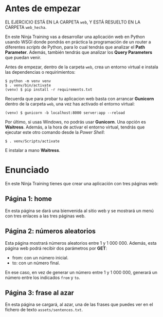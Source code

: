 # Antes de empezar
EL EJERCICIO ESTÁ EN LA CARPETA `web`, Y ESTÁ RESUELTO EN LA CARPETA `web_hecha`.

En este Ninja Training vas a desarrollar una aplicación web en Python usando WSGI donde pondrás en práctica la programación de un router a diferentes *scripts* de Python, para lo cual tendrás que analizar el **Path Parameter**. Además, también tendrás que analizar los **Query Parameters** que puedan venir.

Antes de empezar, dentro de la carpeta `web`, crea un entorno virtual e instala las dependencias o requirimientos:

``` shell
$ python -m venv venv
$ . venv/bin/activate
(venv) $ pip install -r requirements.txt
```

Recuerda que para probar tu aplicacion web basta con arrancar **Gunicorn** dentro de la carpeta `web`, una vez has activado el entorno virtual:

``` shell
(venv) $ gunicorn -b localhost:8000 server:app --reload
```

Por último, si usas Windows, no podrás usar **Gunicorn**. Una opción es **Waitress**. Además, a la hora de activar el entorno virtual, tendrás que ejecutar este otro comando desde la *Power Shell*:

``` shell
$ . venv/Scripts/activate
```

E instalar a mano **Waitress**.

# Enunciado
En este Ninja Training tienes que crear una aplicación con tres páginas web:

## Página 1: home
En esta página se dará una bienvenida al sitio web y se mostrará un menú con tres enlaces a las tres páginas web.

## Página 2: números aleatorios
Esta página mostrará números aleatorios entre 1 y 1 000 000. Además, esta página web podrá recibir dos parámetros por **GET**:

- from: con un número inicial.
- to: con un número final.

En ese caso, en vez de generar un número entre 1 y 1 000 000, generará un número entre los indicados `from` y `to`.

## Página 3: frase al azar
En esta página se cargará, al azar, una de las frases que puedes ver en el fichero de texto `assets/sentences.txt`.
